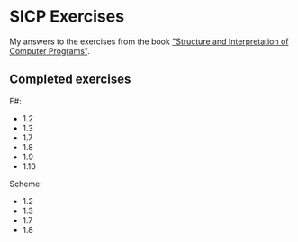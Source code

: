 # SICP Exercises

My answers to the exercises from the book ["Structure and Interpretation of Computer Programs"](http://mitpress.mit.edu/sicp/full-text/book/book.html).

## Completed exercises

F#:

* 1.2
* 1.3
* 1.7
* 1.8
* 1.9
* 1.10

Scheme:

* 1.2
* 1.3
* 1.7
* 1.8
